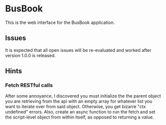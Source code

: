 # BusBook

This is the web interface for the BusBook application.

## Issues
It is expected that all open issues will be re-evaluated and worked after version
1.0.0 is released.

## Hints

### Fetch RESTful calls
After some annoyance, I discovered you must initialize the the parent object you
are retrieving from the api with an empty array for whatever list you want to iterate
over from said object.  Otherwise, you get bizarre "ctx undefined" errors.  Also,
create an async function to run the fetch and set the script-level object from within
itself, as opposed to returning a value.
